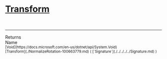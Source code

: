 # [Transform](./NormalizeRotation-100663779.md)


<br>
<hr>
Returns<img width=550/>Name
<br>
<sub>[Void](https://docs.microsoft.com/en-us/dotnet/api/System.Void)</sub><img width=500/><sub>[Transform](./NormalizeRotation-100663779.md) ( [`Signature`](./../../../../Signature.md) )</sub><br>


